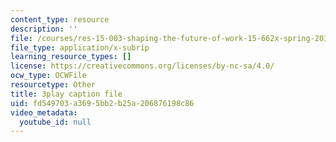```yaml
---
content_type: resource
description: ''
file: /courses/res-15-003-shaping-the-future-of-work-15-662x-spring-2016/fd549703a3695bb2b25a206876198c86_6gffCYK1_nk.vtt
file_type: application/x-subrip
learning_resource_types: []
license: https://creativecommons.org/licenses/by-nc-sa/4.0/
ocw_type: OCWFile
resourcetype: Other
title: 3play caption file
uid: fd549703-a369-5bb2-b25a-206876198c86
video_metadata:
  youtube_id: null
---
```


